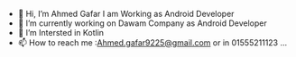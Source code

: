 - 👋 Hi, I’m Ahmed Gafar
I am Working as Android Developer
- 🔭 I’m currently working on Dawam Company as Android Developer
- 👀 I’m Intersted in Kotlin
- 📫 How to reach me :Ahmed.gafar9225@gmail.com or in 01555211123 ...
